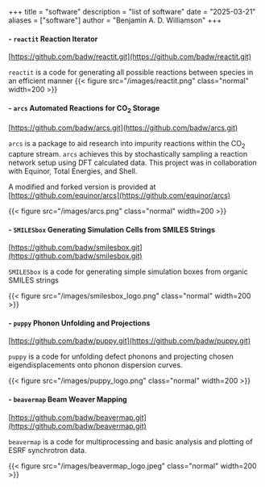 +++
title = "software"
description = "list of software"
date = "2025-03-21"
aliases = ["software"]
author = "Benjamin A. D. Williamson"
+++

####  - `reactit` Reaction Iterator 

[https://github.com/badw/reactit.git](https://github.com/badw/reactit.git)

`reactit` is a code for generating all possible reactions between species in an efficient manner
{{< figure src="/images/reactit.png" class="normal" width=200 >}}

####  - `arcs` Automated Reactions for CO<sub>2</sub> Storage

[https://github.com/badw/arcs.git](https://github.com/badw/arcs.git)

`arcs` is a package to aid research into impurity reactions within the CO<sub>2</sub> capture stream. `arcs` achieves this by stochastically sampling a reaction network setup using DFT calculated data. 
This project was in collaboration with Equinor, Total Energies, and Shell. 

A modified and forked version is provided at [https://github.com/equinor/arcs](https://github.com/equinor/arcs)

{{< figure src="/images/arcs.png" class="normal" width=200 >}}

####  - `SMILESbox` Generating Simulation Cells from SMILES Strings

[https://github.com/badw/smilesbox.git](https://github.com/badw/smilesbox.git)

`SMILESbox` is a code for generating simple simulation boxes from organic SMILES strings 

{{< figure src="/images/smilesbox_logo.png" class="normal" width=200 >}}

####  - `puppy` Phonon Unfolding and Projections 

[https://github.com/badw/puppy.git](https://github.com/badw/puppy.git)

`puppy` is a code for unfolding defect phonons and projecting chosen eigendisplacements onto phonon dispersion curves.


{{< figure src="/images/puppy_logo.png" class="normal" width=200 >}}

####  - `beavermap` Beam Weaver Mapping

[https://github.com/badw/beavermap.git](https://github.com/badw/beavermap.git)

`beavermap` is a code for multiprocessing and basic analysis and plotting of ESRF synchrotron data. 


{{< figure src="/images/beavermap_logo.jpeg" class="normal" width=200 >}}

